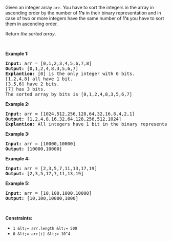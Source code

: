 Given an integer array `` arr ``. You have to sort the integers in the array&nbsp;in ascending order by the number of __1's__&nbsp;in their binary representation and in case of two or more integers have the same number of __1's__ you have to sort them in ascending order.

Return _the sorted array_.

&nbsp;

__Example 1:__

<pre>
<strong>Input:</strong> arr = [0,1,2,3,4,5,6,7,8]
<strong>Output:</strong> [0,1,2,4,8,3,5,6,7]
<strong>Explantion:</strong> [0] is the only integer with 0 bits.
[1,2,4,8] all have 1 bit.
[3,5,6] have 2 bits.
[7] has 3 bits.
The sorted array by bits is [0,1,2,4,8,3,5,6,7]
</pre>

__Example 2:__

<pre>
<strong>Input:</strong> arr = [1024,512,256,128,64,32,16,8,4,2,1]
<strong>Output:</strong> [1,2,4,8,16,32,64,128,256,512,1024]
<strong>Explantion:</strong> All integers have 1 bit in the binary representation, you should just sort them in ascending order.
</pre>

__Example 3:__

<pre>
<strong>Input:</strong> arr = [10000,10000]
<strong>Output:</strong> [10000,10000]
</pre>

__Example 4:__

<pre>
<strong>Input:</strong> arr = [2,3,5,7,11,13,17,19]
<strong>Output:</strong> [2,3,5,17,7,11,13,19]
</pre>

__Example 5:__

<pre>
<strong>Input:</strong> arr = [10,100,1000,10000]
<strong>Output:</strong> [10,100,10000,1000]
</pre>

&nbsp;

__Constraints:__

*   `` 1 &lt;= arr.length &lt;= 500 ``
*   `` 0 &lt;= arr[i] &lt;= 10^4 ``